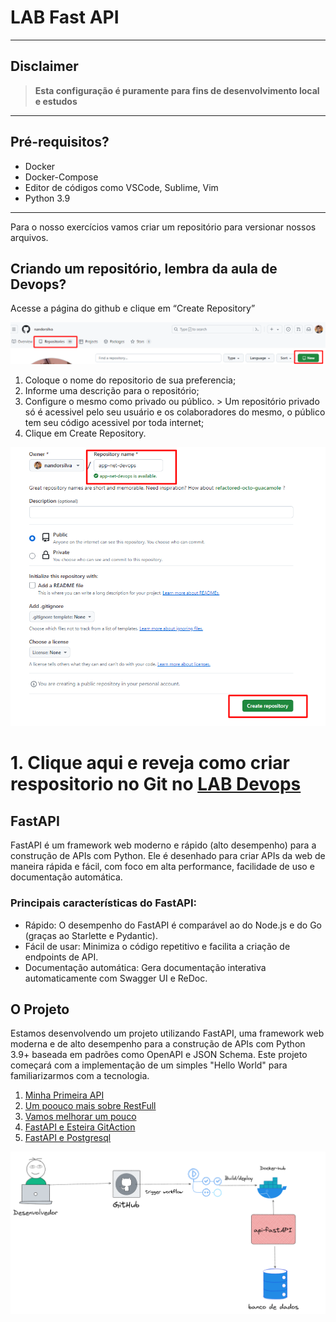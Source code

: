 # LAB Fast API
---
## Disclaimer
> **Esta configuração é puramente para fins de desenvolvimento local e estudos**
> 

---

## Pré-requisitos?
* Docker
* Docker-Compose
* Editor de códigos como VSCode, Sublime, Vim
* Python 3.9
---

Para o nosso exercícios vamos criar um repositório para versionar nossos arquivos.

## Criando um repositório, lembra da aula de Devops?

Acesse a página do github e clique em “Create Repository”

![Criando repositorio](../content/devops-01.png)


1. Coloque o nome do repositorio de sua preferencia;
2. Informe uma descrição para o repositório;
3. Configure o mesmo como privado ou público. > Um repositório privado só é acessivel
pelo seu usuário e os colaboradores do mesmo, o público tem seu código acessivel por
toda internet;
4. Clique em Create Repository.


![Criando repositorio](../content/devops-02.png)

# 1. Clique aqui e reveja como criar respositorio no Git no [LAB Devops](../lab-devops/README.md)


## FastAPI

FastAPI é um framework web moderno e rápido (alto desempenho) para a construção de APIs com Python. Ele é desenhado para criar APIs da web de maneira rápida e fácil, com foco em alta performance, facilidade de uso e documentação automática.



### Principais características do FastAPI:

* Rápido: O desempenho do FastAPI é comparável ao do Node.js e do Go (graças ao Starlette e Pydantic).
* Fácil de usar: Minimiza o código repetitivo e facilita a criação de endpoints de API.
* Documentação automática: Gera documentação interativa automaticamente com Swagger UI e ReDoc.


## O Projeto

Estamos desenvolvendo um projeto utilizando FastAPI, uma framework web moderna e de alto desempenho para a construção de APIs com Python 3.9+ baseada em padrões como OpenAPI e JSON Schema. Este projeto começará com a implementação de um simples "Hello World" para familiarizarmos com a tecnologia.


1. [Minha Primeira API](minha-primeira-api/README.md)
2. [Um poouco mais sobre RestFull](app-restfull/README.md)
3. [Vamos melhorar um pouco](app-restfull-refactor/README.md)
4. [FastAPI e Esteira GitAction](app-gitaction/README.md)
5. [FastAPI e Postgresql](app-crud-db/README.md)


![FastAPI](../content/fastapi-01.png)